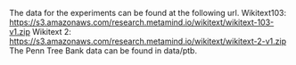 The data for the experiments can be found at the following url. 
Wikitext103: https://s3.amazonaws.com/research.metamind.io/wikitext/wikitext-103-v1.zip
Wikitext 2: https://s3.amazonaws.com/research.metamind.io/wikitext/wikitext-2-v1.zip
The Penn Tree Bank data can be found in data/ptb.
